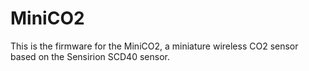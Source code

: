 # MiniCO2

This is the firmware for the MiniCO2, a miniature wireless CO2 sensor based on the Sensirion SCD40 sensor.